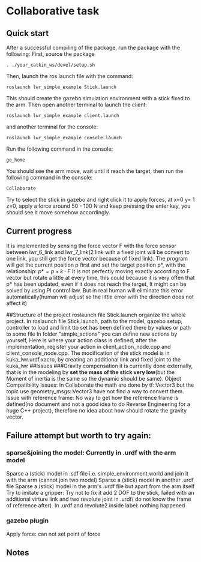 # Collaborative task

## Quick start
After a successful compiling of the package, run the package with the following:
First, source the package
```
. ./your_catkin_ws/devel/setup.sh
```
Then, launch the ros launch file with the command:
```
roslaunch lwr_simple_example Stick.launch
```
This should create the gazebo simulation environment with a stick fixed to the arm. Then open another terminal to launch the client:
```
roslaunch lwr_simple_example client.launch
```
and another terminal for the console:
```
roslaunch lwr_simple_example console.launch
```
Run the following command in the console:
```
go_home
```
You should see the arm move, wait until it reach the target, then run the following command in the console:
```
Collaborate
```
Try to select the stick in gazebo and right click it to apply forces, at x=0  y= 1 z=0, apply a force around 50 - 100 N and keep pressing the enter key, you should see it move somehow accordingly.

## Current progress
It is implemented by sensing the force vector F with the force sensor between lwr_6_link and lwr_7_link(2 link with a fixed joint will be convert to one link, you still get the force vector because of fixed link). The program will get the current position p first and set the target position p*, with the relationship:
$p*=p+k\cdot F$
It is not perfectly moving exactly according to F vector but rotate a little at every time, this could because it is very offen that p* has been updated, even if it does not reach the target, It might can be solved by using PI control law. But in real human will eliminate this error automatically(human will adjust so the little error with the direction does not affect it)

##Structure of the project
roslaunch file Stick.launch organize the whole project.
In roslaunch file Stick.launch, path to the model, gazebo setup, controller to load and limit tto set has been defined there by values or path to some file
In folder "simple_actions" you can define new actions by yourself, Here is where your action class is defined, after the implementation, register your action in client_action_node.cpp and client_console_node.cpp.
The modification of the stick model is in kuka_lwr.urdf.xacro, by creating an additional link and fixed joint to the kuka_lwr
##Issues
###Gravity compensation
it is currently done externally, that is in the modeling by **set the mass of the stick very low**(but the Moment of inertia is the same so the dynamic should be same).
Object Compatibility Issues: In Collaborate the math are done by tf::Vector3 but the topic use geometry_msgs::Vector3 have not find a way to convert them.
Issue with reference frame: No way to get how the reference frame is defined(no document and not a good idea to do Reverse Engineering for a huge C++ project), therefore no idea about how should rotate the gravity vector.
## Failure attempt but worth to try again:
### sparse&joining the model: Currently in .urdf with the arm model
Sparse a (stick) model in .sdf file i.e. simple_environment.world and join it with the arm (cannot join two model)
Sparse a (stick) model in another .urdf file
Sparse a (stick) model in the arm's .urdf file but apart from the arm itself
Try to imitate a gripper: Try not to fix it add 2 DOF to the stick, failed with an additional virture link and two revolute joint in .urdf( do not know the frame of reference after). 
In .urdf and revolute2 inside <gazebo> label: nothing happened

### gazebo plugin
Apply force: can not set point of force
## Notes

